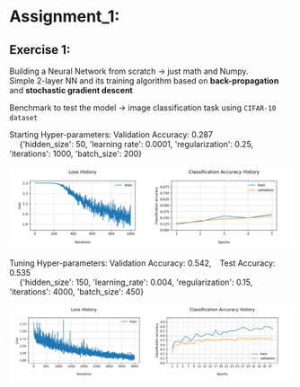 
# Assignment_1:

## Exercise 1:
Building a Neural Network from scratch → just math and Numpy.\
Simple 2-layer NN and its training algorithm based on **back-propagation** and **stochastic gradient descent**

Benchmark to test the model → image classification task using `CIFAR-10 dataset`

Starting Hyper-parameters: Validation Accuracy: 0.287 \
&emsp; {'hidden_size': 50, 'learning rate': 0.0001, 'regularization': 0.25, 'iterations': 1000, 'batch_size': 200}

![ex1_basic](https://github.com/LM1997610/AdavancedML/blob/main/Assignment_1/images/ex1_basic.png)

Tuning Hyper-parameters: Validation Accuracy: 0.542, &ensp; Test Accuracy:  0.535\
&emsp; {'hidden_size': 150, 'learning_rate': 0.004, 'regularization': 0.15, 'iterations': 4000, 'batch_size': 450}


   
![ex1_tuned](https://github.com/LM1997610/AdavancedML/blob/main/Assignment_1/images/ex1_tuned.png)
